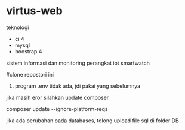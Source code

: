 # virtus-web
teknologi
- ci 4
- mysql
- boostrap 4

sistem informasi dan monitoring perangkat iot smartwatch

#clone repostori ini
1. program .env tidak ada, jdi pakai yang sebelumnya

jika masih eror silahkan update composer

composer update --ignore-platform-reqs

jika ada perubahan pada databases, 
tolong upload file sql di folder DB
